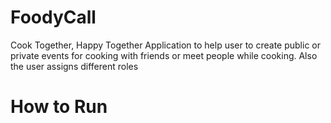 # FoodyCall
Cook Together, Happy Together
Application to help user to create public or private events for cooking with
friends or meet people while cooking. Also the user assigns different roles

# How to Run
